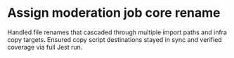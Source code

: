 # Assign moderation job core rename

Handled file renames that cascaded through multiple import paths and infra copy targets.
Ensured copy script destinations stayed in sync and verified coverage via full Jest run.
